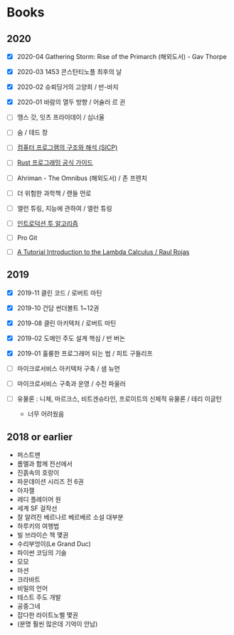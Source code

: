 # Books

## 2020
- [x] 2020-04 Gathering Storm: Rise of the Primarch (해외도서) - Gav Thorpe
- [x] 2020-03 1453 콘스탄티노플 최후의 날
- [x] 2020-02 슈뢰딩거의 고양희 / 반-바지
- [x] 2020-01 바람의 열두 방향 / 어슐러 르 귄 

- [ ] 땡스 갓, 잇츠 프라이데이 / 심너울
- [ ] 숨 / 테드 창
- [ ] [컴퓨터 프로그램의 구조와 해석 (SICP)](/computer-science/sicp/README.md)
- [ ] [Rust 프로그래밍 공식 가이드](/programming-languages/rust.md#러스트-프로그래밍-공식-가이드)
- [ ] Ahriman - The Omnibus (해외도서) / 존 프렌치
- [ ] 더 위험한 과학책 / 랜들 먼로
- [ ] 앨런 튜링, 지능에 관하여 / 앨런 튜링
- [ ] [인트로덕션 투 알고리즘](/computer-science/algorithms/README.md#introduction-to-algorithms)
- [ ] Pro Git
- [ ] [A Tutorial Introduction to the Lambda Calculus / Raul Rojas](/computer-science/lambda-calculus.md)

## 2019

- [x] 2019-11 클린 코드 / 로버트 마틴
- [x] 2019-10 건담 썬더볼트 1~12권 
- [x] 2019-08 클린 아키텍처 / 로버트 마틴
- [x] 2019-02 도메인 주도 설계 핵심 / 반 버논
- [x] 2019-01 훌륭한 프로그래머 되는 법 / 피트 구들리프

- [ ] 마이크로서비스 아키텍처 구축 / 샘 뉴먼
- [ ] 마이크로서비스 구축과 운영 / 수전 파울러
- [ ] 유물론 : 니체, 마르크스, 비트겐슈타인, 프로이트의 신체적 유물론 / 테리 이글턴
    - 너무 어려웠음

## 2018 or earlier

* 퍼스트맨
* 롬멜과 함께 전선에서
* 진흙속의 호랑이
* 파운데이션 시리즈 전 6권
* 아자젤
* 레디 플레이어 원
* 세계 SF 걸작선
* 잘 알려진 베르나르 베르베르 소설 대부분
* 하루키의 여행법
* 빌 브라이슨 책 몇권
* 수리부엉이(Le Grand Duc)
* 파이썬 코딩의 기술
* 모모
* 마션
* 크라바트
* 비밀의 언어
* 테스트 주도 개발
* 공중그네
* 잡다한 라이트노벨 몇권
* (분명 훨씬 많은데 기억이 안남)